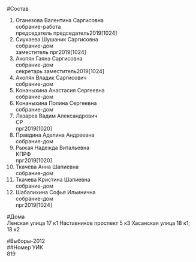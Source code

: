 #Состав  
1. Оганезова Валентина Саргисовна  
    собрание-работа  
    председатель председатель2019[1024]  
2. Сиукаева Шушаник Саргисовна  
    собрание-дом  
    заместитель прг2019[1024]  
3. Акопян Гаянэ Саргисовна  
    собрание-дом  
    секретарь заместитель2019[1024]  
4. Акопян Владик Саргисович  
    собрание-дом  
5. Конаныхина Анастасия Сергеевна  
    собрание-дом  
6. Конаныхина Полина Сергеевна  
    собрание-дом  
7. Лазарев Вадим Александрович  
    СР  
    прг2019[1020]  
8. Правдина Аделина Андреевна  
    собрание-дом  
9. Рыжая Надежда Витальевна  
    КПРФ  
    прг2019[1020]  
10. Ткачева Анна Шапиевна  
    собрание-дом  
11. Ткачева Кристина Шапиевна  
    собрание-дом  
12. Шабалихина Софья Ильинична  
    собрание-дом  
    прг2019[1024]  
  
#Дома  
Ленская улица 17 к1 Наставников проспект 5 к3 Хасанская улица 18 к1; 18 к2  
  
#Выборы-2012  
##Номер УИК  
819  
